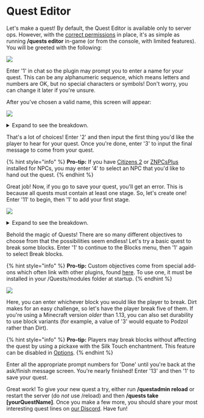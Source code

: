 # Quest Editor

Let's make a quest! By default, the Quest Editor is available only to server ops. However, with the [correct permissions](https://pikamug.gitbook.io/quests/setup/commands-and-permissions) in place, it's as simple as running **/quests editor** in-game (or from the console, with limited features). You will be greeted with the following:

![](../.gitbook/assets/quest\_editor.png)

Enter '1' in chat so the plugin may prompt you to enter a name for your quest. This can be any alphanumeric sequence, which means letters and numbers are OK, but no special characters or symbols! Don't worry, you can change it later if you're unsure.

After you've chosen a valid name, this screen will appear:

![](../.gitbook/assets/quest\_main.png)

<details>

<summary>Expand to see the breakdown.</summary>

1. Change the name of your quest
2. Shown to player when accepting quest
3. Shown to player after completing quest
4. Must speak to this [Citizens](https://pikamug.gitbook.io/quests/beginner/dependencies#citizens) or [ZNPCsPlus](https://pikamug.gitbook.io/quests/beginner/dependencies#znpcsplus) NPC to start quest
5. Must right-click on this block to start quest
6. Must stand in this [WorldGuard](https://pikamug.gitbook.io/quests/beginner/dependencies#worldguard) region to start quest
7. Use NPC GUI to start quest instead of chat
8. Change what a player needs to take your quest
9. Change the time(s) that your quest is available
10. Change what objectives your quest consists of
11. Change what a player gets for taking your quest
12. Change settings purely specific to your quest
13. Finish working on your quest
14. Discard all work on your quest

</details>

That's a lot of choices! Enter '2' and then input the first thing you'd like the player to hear for your quest. Once you're done, enter '3' to input the final message to come from your quest.

{% hint style="info" %}
**Pro-tip:** If you have [Citizens 2](https://www.spigotmc.org/resources/citizens.13811/) or [ZNPCsPlus](https://www.spigotmc.org/resources/znpcsplus.109380/) installed for NPCs, you may enter '4' to select an NPC that you'd like to hand out the quest.
{% endhint %}

Great job! Now, if you go to save your quest, you'll get an error. This is because all quests must contain at least one stage. So, let's create one! Enter '11' to begin, then '1' to add your first stage.

![](../.gitbook/assets/quest\_stage.png)

<details>

<summary>Expand to see the breakdown.</summary>

1. Includes objectives to break, place, damage, or use blocks
2. Includes objectives to craft, smelt, enchant, brew or consume items
3. Includes objectives to deliver items to, talk to, or kill NPCs
4. Includes objectives to kill or tame mobs, catch fish, or shear sheep
5. Objective to kill an amount of players
6. Objective to travel to a specific radius of world coordinates
7. Objective to enter a specific string in chat
8. Objective from an installed [custom module](../casual/modules.md)
9. After setting at least one objective, run an [action](../casual/action-editor.md) at the start, end, or during the stage
10. After setting at least one objective, check a [condition](../expert/condition-editor.md) during the stage
11. Number of seconds to wait before the next stage may begin
12. After setting a delay, show a message to the player once the delay starts
13. Show a message to the player once the stage begins
14. Show a message to the player once the stage ends
15. Override the message shown to the player about what their objectives are
16. Permanently remove this stage
17. Finish working on your stage

</details>

Behold the magic of Quests! There are so many different objectives to choose from that the possibilities seem endless! Let's try a basic quest to break some blocks. Enter '1' to continue to the Blocks menu, then '1' again to select Break blocks.

{% hint style="info" %}
**Pro-tip:** Custom objectives come from special add-ons which often link with other plugins, found [here](https://pikamug.gitbook.io/quests/casual/modules). To use one, it must be installed in your /Quests/modules folder at startup.
{% endhint %}

![](../.gitbook/assets/quest\_break.png)

Here, you can enter whichever block you would like the player to break. Dirt makes for an easy challenge, so let's have the player break five of them. If you're using a Minecraft version _older_ than 1.13, you can also set durability to use block variants (for example, a value of '3' would equate to Podzol rather than Dirt).

{% hint style="info" %}
**Pro-tip:** Players may break blocks without affecting the quest by using a pickaxe with the Silk Touch enchantment. This feature can be disabled in [Options](../beginner/options.md).
{% endhint %}

Enter all the appropriate prompt numbers for 'Done' until you're back at the ask/finish message screen. You're nearly finished! Enter '13' and then '1' to save your quest.

Great work! To give your new quest a try, either run **/questadmin reload** or restart the server (do _not_ use /reload) and then **/quests take \[yourQuestName]**. Once you make a few more, you should share your most interesting quest lines on [our Discord](https://discordapp.com/invite/d56CQ6e). Have fun!
